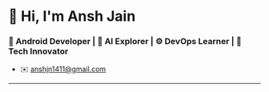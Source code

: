 # 👋 Hi, I'm Ansh Jain

### 🧠 Android Developer | 🤖 AI Explorer | ⚙️ DevOps Learner | 🚀 Tech Innovator

- ✉️ anshjn1411@gmail.com  


---

